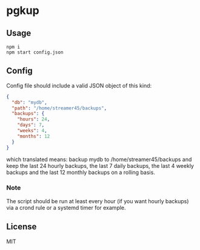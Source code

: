 # pgkup

## Usage

```
npm i
npm start config.json
```

## Config

Config file should include a valid JSON object of this kind:

```json
{
  "db": "mydb",
  "path": "/home/streamer45/backups",
  "backups": {
    "hours": 24,
    "days": 7,
    "weeks": 4,
    "months": 12
  }
}
```

which translated means: backup mydb to /home/streamer45/backups and keep the last 24 hourly backups, the last 7 daily backups, the last 4 weekly backups and the last 12 monthly backups on a rolling basis.

### Note

The script should be run at least every hour (if you want hourly backups) via a crond rule or a systemd timer for example.

## License

MIT
